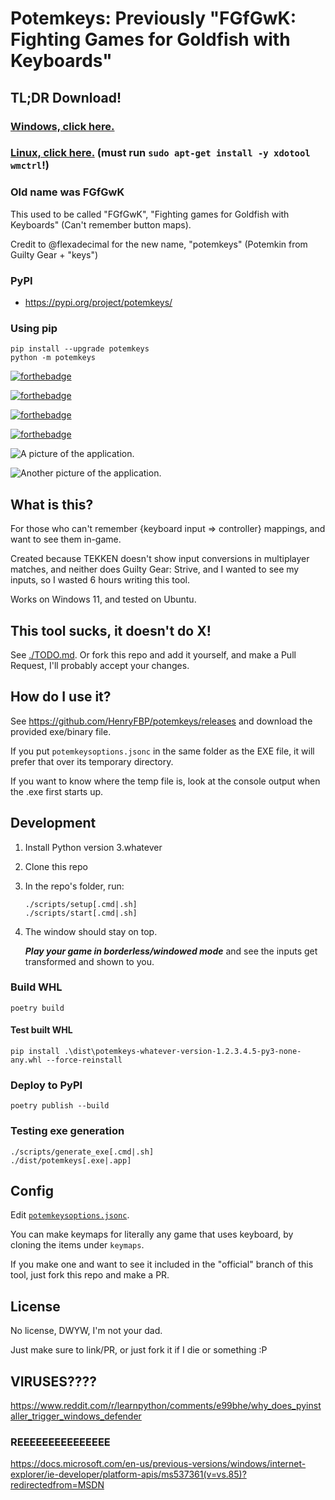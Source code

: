 # Potemkeys: Previously "FGfGwK: Fighting Games for Goldfish with Keyboards"

## TL;DR Download!

### [Windows, click here.](https://github.com/HenryFBP/potemkeys/releases/download/latest-windows/potemkeys.exe)

### [Linux, click here.](https://github.com/HenryFBP/potemkeys/releases/download/latest-ubuntu/potemkeys) (must run `sudo apt-get install -y xdotool wmctrl`!)

### Old name was FGfGwK

This used to be called "FGfGwK", "Fighting games for Goldfish with Keyboards" (Can't remember button maps).

Credit to @flexadecimal for the new name, "potemkeys" (Potemkin from Guilty Gear + "keys")

### PyPI

-   <https://pypi.org/project/potemkeys/>

### Using pip

    pip install --upgrade potemkeys
    python -m potemkeys

[![forthebadge](https://forthebadge.com/images/badges/you-didnt-ask-for-this.svg)](https://forthebadge.com)

[![forthebadge](https://forthebadge.com/images/badges/built-with-swag.svg)](https://forthebadge.com)

[![forthebadge](https://forthebadge.com/images/badges/check-it-out.svg)](https://forthebadge.com)

[![forthebadge](https://forthebadge.com/images/badges/compatibility-club-penguin.svg)](https://forthebadge.com)

![A picture of the application.](/media/screenshot1.png)

![Another picture of the application.](/media/screenshot2.png)

## What is this?

For those who can't remember {keyboard input => controller} mappings, and want to see them in-game.

Created because TEKKEN doesn't show input conversions in multiplayer matches, and neither does Guilty Gear: Strive, 
and I wanted to see my inputs, so I wasted 6 hours writing this tool.

Works on Windows 11, and tested on Ubuntu.

## This tool sucks, it doesn't do X!

See [./TODO.md](./TODO.md). Or fork this repo and add it yourself, and make a Pull Request, I'll probably accept your changes.

## How do I use it?

See <https://github.com/HenryFBP/potemkeys/releases> and download the provided exe/binary file.
 
If you put `potemkeysoptions.jsonc` in the same folder as the EXE file, it will prefer that over its temporary directory.

If you want to know where the temp file is, look at the console output when the .exe first starts up.

##  Development

1.  Install Python version 3.whatever
2.  Clone this repo
3.  In the repo's folder, run:

    ```
    ./scripts/setup[.cmd|.sh]
    ./scripts/start[.cmd|.sh]
    ```

4.  The window should stay on top.

    ***Play your game in borderless/windowed mode*** and see the inputs get transformed and shown to you.

### Build WHL

    poetry build

#### Test built WHL

    pip install .\dist\potemkeys-whatever-version-1.2.3.4.5-py3-none-any.whl --force-reinstall

### Deploy to PyPI

    poetry publish --build

### Testing exe generation

    ./scripts/generate_exe[.cmd|.sh]
    ./dist/potemkeys[.exe|.app]

## Config

Edit [`potemkeysoptions.jsonc`](/potemkeys/potemkeysoptions.jsonc).

You can make keymaps for literally any game that uses keyboard, by cloning the items under `keymaps`.

If you make one and want to see it included in the "official" branch of this tool, just fork this repo and make a PR.

## License

No license, DWYW, I'm not your dad.

Just make sure to link/PR, or just fork it if I die or something :P

## VIRUSES????

https://www.reddit.com/r/learnpython/comments/e99bhe/why_does_pyinstaller_trigger_windows_defender

### REEEEEEEEEEEEEEE

https://docs.microsoft.com/en-us/previous-versions/windows/internet-explorer/ie-developer/platform-apis/ms537361(v=vs.85)?redirectedfrom=MSDN
